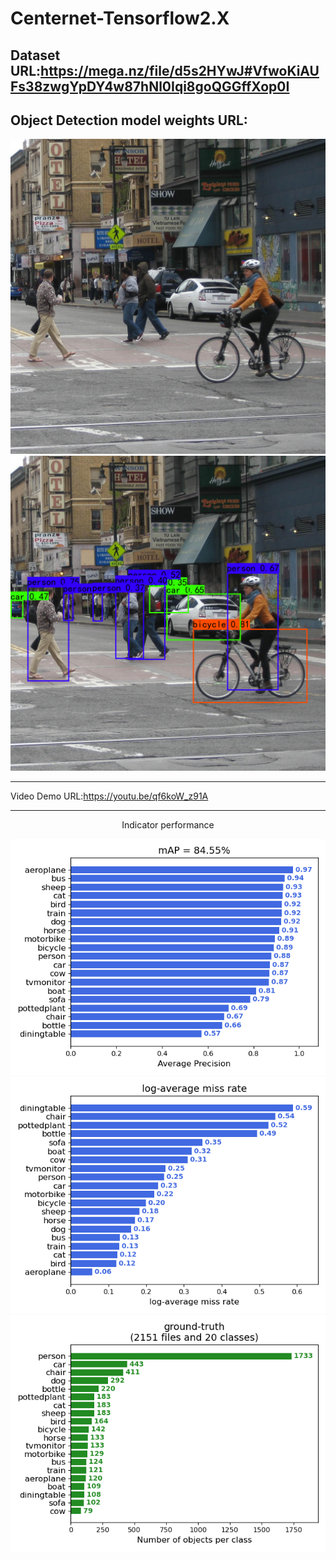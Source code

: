 # Centernet-Tensorflow2.X
 
Dataset URL:https://mega.nz/file/d5s2HYwJ#VfwoKiAUFs38zwgYpDY4w87hNl0Iqi8goQGGffXop0I
-------------
Object Detection model weights URL:
-------------

<div align="center">
<img src="https://github.com/Wade0125Studio/Centernet-Tensorflow2.X/blob/main/img/street.jpg">
</div>

<div align="center">
<img src="https://github.com/Wade0125Studio/Centernet-Tensorflow2.X/blob/main/img_out/street.png">
</div>

------------
Video Demo URL:https://youtu.be/qf6koW_z91A


------------

<p align="center">Indicator performance</font></p>

<div align="center">
<img src="https://github.com/Wade0125Studio/Centernet-Tensorflow2.X/blob/main/map_out/results/mAP.png">
</div>

<div align="center">
<img src="https://github.com/Wade0125Studio/Centernet-Tensorflow2.X/blob/main/map_out/results/lamr.png">
</div>

<div align="center">
<img src="https://github.com/Wade0125Studio/Centernet-Tensorflow2.X/blob/main/map_out/results/ground-truth-info.png">
</div>













